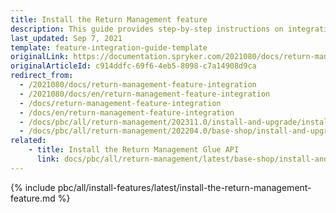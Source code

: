 ```yaml
---
title: Install the Return Management feature
description: This guide provides step-by-step instructions on integrating the Return Management feature into your project.
last_updated: Sep 7, 2021
template: feature-integration-guide-template
originalLink: https://documentation.spryker.com/2021080/docs/return-management-feature-integration
originalArticleId: c914ddfc-69f6-4eb5-8098-c7a14908d9ca
redirect_from:
  - /2021080/docs/return-management-feature-integration
  - /2021080/docs/en/return-management-feature-integration
  - /docs/return-management-feature-integration
  - /docs/en/return-management-feature-integration
  - /docs/pbc/all/return-management/202311.0/install-and-upgrade/install-the-return-management-feature.html
  - /docs/pbc/all/return-management/202204.0/base-shop/install-and-upgrade/install-the-return-management-feature.html
related:
    - title: Install the Return Management Glue API
      link: docs/pbc/all/return-management/latest/base-shop/install-and-upgrade/install-the-return-management-glue-api.html
---
```


{% include pbc/all/install-features/latest/install-the-return-management-feature.md %} <!-- To edit, see /_includes/pbc/all/install-features/202311.0/install-the-return-management-feature.md -->
